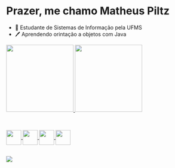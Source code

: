 # Prazer, me chamo Matheus Piltz

+ 📘 Estudante de Sistemas de Informação pela UFMS
+ 🖊️ Aprendendo orintação a objetos com Java



<a href="https://github.com/mthPiltz">
  <img height="180em" src="https://github-readme-stats.vercel.app/api?username=mthPiltz&show_icons=true&theme=dark&include_all_commits=true&count_private=true"/>
  <img height="180em" src="https://github-readme-stats.vercel.app/api/top-langs/?username=mthPiltz&layout=compact&langs_count=7&theme=dark"/>
</div>

##

<div style="display: inline_block"><br>
 <img align='center' heigth= '30' width='40' src="https://cdn.jsdelivr.net/gh/devicons/devicon/icons/java/java-plain-wordmark.svg" />
 <img align='center' heigth= '30' width='40' src="https://cdn.jsdelivr.net/gh/devicons/devicon/icons/python/python-original-wordmark.svg" />
 <img align='center' heigth= '30' width='40' src="https://cdn.jsdelivr.net/gh/devicons/devicon/icons/html5/html5-original-wordmark.svg" />
 <img align='center' heigth= '30' width='40' src="https://cdn.jsdelivr.net/gh/devicons/devicon/icons/css3/css3-original-wordmark.svg" />          
</div>

##

<div> 
  <a href="mailto:mpiltz14@gmail.com" target="_blank"><img src="https://img.shields.io/badge/Gmail-D14836?style=for-the-badge&logo=gmail&logoColor=white" target="_blank"></a>
</div>
